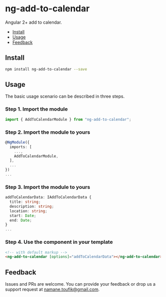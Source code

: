 # ng-add-to-calendar

Angular 2+ add to calendar.

<!-- toc -->

- [Install](#install)
- [Usage](#usage)
- [Feedback](#feedback)

<!-- tocstop -->

## Install

```bash
npm install ng-add-to-calendar --save
```

## Usage

The basic usage scenario can be described in three steps.

### Step 1. Import the module

```typescript
import { AddToCalendarModule } from "ng-add-to-calendar";
```

### Step 2. Import the module to yours

```typescript
@NgModule({
  imports: [
    ...,
    AddToCalendarModule,
  ],
  ...
})
...
```

### Step 3. Import the module to yours

```typescript
addToCalendarData: IAddToCalendarData {
  title: string;
  description: string;
  location: string;
  start: Date;
  end: Date;
}
...
```

### Step 4. Use the component in your template

```html
<!-- with default markup -->
<ng-add-to-calendar [options]="addToCalendarData"></ng-add-to-calendar>
```

## Feedback

Issues and PRs are welcome. You can provide your feedback or drop us a support
request at [namane.toufik@gmail.com][mail].

[mail]: mailto:namane.toufik@gmail.com
